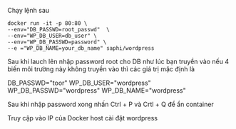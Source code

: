 Chạy lệnh sau

```
docker run -it -p 80:80 \
--env="DB_PASSWD=root_passwd"  \
--env="WP_DB_USER=db_user" \
--env="WP_DB_PASSWD=password" \
--e ="WP_DB_NAME=your_db_name" saphi/wordpress 
```
Sau khi lauch lên nhập password root cho DB như lúc bạn truyền vào
nếu 4 biến môi trường này không truyền vào thì  các giá trị mặc định là 

DB_PASSWD="toor" 
WP_DB_USER="wordpress" 
WP_DB_PASSWD="wordpress"
WP_DB_NAME="wordpress"

Sau khi nhập password xong nhấn Ctrl + P và Crtl + Q để ẩn container 

Truy cập  vào IP của Docker host cài đặt wordpress
